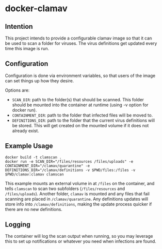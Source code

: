 # docker-clamav

## Intention
This project intends to provide a configurable clamav image so that it can be used to scan a folder for viruses.
The virus definitions get updated every time this image is run.

## Configuration
Configuration is done via environment variables, so that users of the image can set things up how they desire.

Options are:

* `SCAN_DIR`: path to the folder(s) that should be scanned. This folder should be mounted into the container at runtime (using -v option for docker run).
* `CONTAINMENT_DIR`: path to the folder that infected files will be moved to.
* `DEFINITIONS_DIR`: path to the folder that the current virus definitions will be stored. This will get created on the mounted volume if it does not already exist.

## Example Usage
```
docker build -t clamscan .
docker run -e SCAN_DIR="/files/resources /files/uploads" -e CONTAINMENT_DIR="/clamav/quarantine" -e DEFINITIONS_DIR="/clamav/definitions -v $PWD/files:/files -v $PWD/clamav:clamav clamscan
```
This example mounts an external volume in at `/files` on the container, and tells `clamscan` to scan two subfolders (`/files/resources` and `/files/uploads`). Another folder, `clamav` is mounted and any files that fail scanning are placed in `/clamav/quarantine`. Any definitions updates will store info into `/clamav/definitions`, making the update process quicker if there are no new definitions.

## Logging
The container will log the scan output when running, so you may leverage this to set up notifications or whatever you need when infections are found.